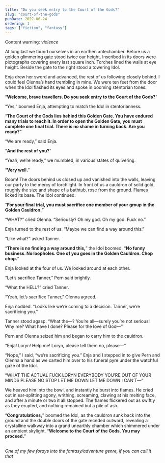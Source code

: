```yaml
---
title: "Do you seek entry to the Court of the Gods?"
slug: "court-of-the-gods"
pubDate: 2022-06-24
ordering: 1
tags: ["fiction", "fantasy"]
---
```


<div class="content-warning">
<span class="small-caps">Content warning</span>: <i>violence</i>
</div>

<span class="small-caps">At long last we found ourselves</span> in an earthen antechamber. Before us a golden glimmering gate stood twice our height. Inscribed in its doors were pictographs covering every last square inch. Torches lined the walls at eye height. Beside the gate to the right stood a towering Idol.

Enja drew her sword and advanced, the rest of us following closely behind. I could feel Olenna’s hand trembling in mine. We were ten feet from the door when the Idol flashed its eyes and spoke in booming stentorian tones:

“**Welcome, brave travellers. Do you seek entry to the Court of the Gods?**”

“Yes,” boomed Enja, attempting to match the Idol in stentorianness.

“**The Court of the Gods lies behind this Golden Gate. You have endured many trials to reach it. In order to open the Golden Gate, you must complete one final trial. There is no shame in turning back. Are you ready?**”

“We are ready,” said Enja.

“**And the rest of you?**”

“Yeah, we’re ready,” we mumbled, in various states of quivering.

“**Very well.**”

Boom! The doors behind us closed up and vanished into the walls, leaving our party to the mercy of torchlight. In front of us a cauldron of solid gold, roughly the size and shape of a bathtub, rose from the ground. Flames licked its base. The Idol continued:

“**For your final trial, you must sacrifice one member of your group in the Golden Cauldron.**”

“WHAT?” cried Olenna. “Seriously? Oh my god. Oh my god. Fuck no.”

Enja turned to the rest of us. “Maybe we can find a way around this.”

“Like what?” asked Tanner.

“**There is no finding a way around this,**” the Idol boomed. “**No funny business. No loopholes. One of you goes in the Golden Cauldron. Chop chop.**”

Enja looked at the four of us. We looked around at each other. 

“Let’s sacrifice Tanner,” Pern said brightly.

“What the HELL?” cried Tanner.

“Yeah, let’s sacrifice Tanner,” Olenna agreed.

Enja nodded. “Looks like we’re coming to a decision. Tanner, we’re sacrificing you.”

Tanner stood agasp. “What the—? You’re all—surely you’re not serious! Why me? What have I done? Please for the love of God—”

Pern and Olenna seized him and began to carry him to the cauldron. 

“Enja! Loryn! Help me! Loryn, please tell them no, please—”

“Nope,” I said, “we’re sacrificing you.” Enja and I stepped in to give Pern and Olenna a hand as we carted him over to his funeral pyre under the watchful gaze of the Idol.

“WHAT THE ACTUAL FUCK LORYN EVERYBODY YOU’RE OUT OF YOUR MINDS PLEASE NO STOP LET ME DOWN LET ME DOWN I CAN’T—”

We heaved him into the bowl, and instantly he burst into flames. He cried out in ear-splitting agony, writhing, screaming, clawing at his melting face, and after a minute or two it all stopped. The flames flickered out as swiftly as they erupted, and nothing remained but a pile of ash.

“**Congratulations,**” boomed the Idol, as the cauldron sunk back into the ground and the double doors of the gate receded outward, revealing a crystalline walkway into a grand unearthly chamber which shimmered under an ambient skylight. “**Welcome to the Court of the Gods. You may proceed.**”

<br />

<div class="commentary">
<i>
One of my few forays into the fantasy/adventure genre, if you can call it that
</i>
</div>